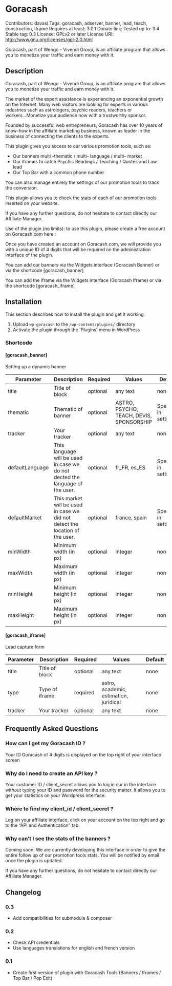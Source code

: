 # Goracash

Contributors: davaxi
Tags: goracash, adserver, banner, lead, teach, construction, iframe
Requires at least: 3.0.1
Donate link:
Tested up to: 3.4
Stable tag: 0.3
License: GPLv2 or later
License URI: http://www.gnu.org/licenses/gpl-2.0.html

Goracash, part of Wengo - Vivendi Group, is an affiliate program that allows you to monetize your traffic and earn money with it.

## Description

Goracash, part of Wengo - Vivendi Group, is an affiliate program that allows you to monetize your traffic and earn money with it.

The market of the expert assistance is experiencing an exponential growth on the Internet. Many web visitors are looking for experts in various industries such as astrologers, psychic readers, teachers or workers...Monetize your audience now with a trustworthy sponsor.

Founded by successful web entrepreneurs, Goracash has over 10 years of know-how in the affiliate marketing business, known as leader in the business of connecting the clients to the experts.

This plugin gives you access to our various promotion tools, such as:
-	Our banners multi -thematic / multi- language / multi- market
-	Our iframes to catch Psychic Readings / Teaching / Quotes and Law lead
-	Our Top Bar with a common phone number

You can also manage entirely the settings of our promotion tools to track the conversion.

This plugin allows you to check the stats of each of our promotion tools inserted on your website.

If you have any further questions, do not hesitate to contact directly our Affiliate Manager.

Use of the plugin (no limits): to use this plugin, please create a free account on Goracash.com here :

Once you have created an account on Goracash.com, we will provide you with a unique ID of 4 digits that will be required on the administration interface of the plugin.

You can add our banners via the Widgets interface (Goracash Banner) or via the shortcode [goracash_banner]

You can add the iframe via the Widgets interface (Goracash Iframe) or via the shortcode [goracash_iframe]

## Installation

This section describes how to install the plugin and get it working.

1. Upload `wp-goracash` to the `/wp-content/plugins/` directory
2. Activate the plugin through the 'Plugins' menu in WordPress

### Shortcode

#### [goracash_banner]

Setting up a dynamic banner

| Parameter       | Description                                                                   | Required | Values                                   | Default               |
| --------------- | ----------------------------------------------------------------------------- | -------- | ---------------------------------------- | --------------------- | 
| title           | Title of block                                                                | optional | any text                                 | none                  |
| thematic        | Thematic of banner                                                            | optional | ASTRO, PSYCHO, TEACH, DEVIS, SPONSORSHIP | Specified in settings |
| tracker         | Your tracker                                                                  | optional | any text                                 | none                  |
| defaultLanguage | This language will be used in case we do not dected the language of the user. | optional | fr_FR, es_ES                             | Specified in settings |
| defaultMarket   | This market will be used in case we did not detect the location of the user.  | optional | france, spain                            | Specified in settings |
| minWidth        | Minimum width (in px)                                                         | optional | integer                                  | none                  |
| maxWidth        | Maximum width (in px)                                                         | optional | integer                                  | none                  |
| minHeight       | Minimum height (in px)                                                        | optional | integer                                  | none                  |
| maxHeight       | Maximum height (in px)                                                        | optional | integer                                  | none                  |

#### [goracash_iframe]

Lead capture form

| Parameter | Description    | Required | Values                                 | Default |
| --------- | -------------- | -------- | -------------------------------------- | ------- | 
| title     | Title of block | optional | any text                               | none    |
| type      | Type of iframe | required | astro, academic, estimation, juridical | none    |
| tracker   | Your tracker   | optional | any text                               | none    |

## Frequently Asked Questions

### How can I get my Goracash ID ?

Your ID Goracash of 4 digits is displayed on the top right of your interface screen

### Why do I need to create an API key ?

Your customer ID / client_secret allows you to log in our in the interface without typing your ID and password for the security matter. It allows you to get your statistics on your Wordpress interface.

### Where to find my client_id / client_secret ?

Log on your affiliate interface, click on your account on the top right and go to the “API and Authentication” tab.

### Why can’t I see the stats of the banners ?

Coming soon. We are currently developing this interface in order to give the entire follow up of our promotion tools stats. You will be notified by email once the plugin is updated.

If you have any further questions, do not hesitate to contact directly our Affiliate Manager.

## Changelog

### 0.3
* Add compatibilities for submodule & composer

### 0.2

* Check API credentials
* Use languages translations for english and french version


### 0.1

* Create first version of plugin with Goracash Tools (Banners / Iframes / Top Bar / Pop Exit)
